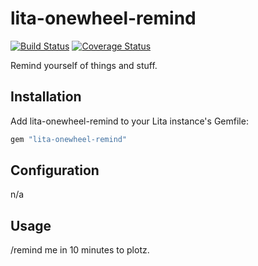 # lita-onewheel-remind

[![Build Status](https://travis-ci.org/onewheelskyward/lita-onewheel-remind.png?branch=master)](https://travis-ci.org/onewheelskyward/lita-onewheel-remind)
[![Coverage Status](https://coveralls.io/repos/github/onewheelskyward/lita-onewheel-remind/badge.svg?branch=master)](https://coveralls.io/github/onewheelskyward/lita-onewheel-remind?branch=master)

Remind yourself of things and stuff.

## Installation

Add lita-onewheel-remind to your Lita instance's Gemfile:

``` ruby
gem "lita-onewheel-remind"
```

## Configuration

n/a

## Usage

/remind me in 10 minutes to plotz.
